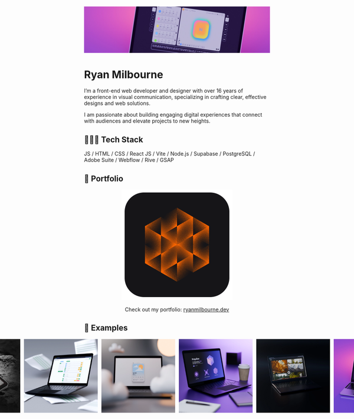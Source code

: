 ![banner image](images/banner-1.jpeg)

# Ryan Milbourne

I’m a front-end web developer and designer with over 16 years of experience in visual communication, specializing in crafting clear, effective designs and web solutions.

I am passionate about building engaging digital experiences that connect with audiences and elevate projects to new heights.

## 🧑🏽‍💻 Tech Stack

JS / HTML / CSS / React JS / Vite / Node.js / Supabase / PostgreSQL / Adobe Suite / Webflow / Rive / GSAP

## 🫠 Portfolio

<div align="center">
<img src="images/website-graphic.png" alt="example-image" width="300"/>

Check out my portfolio: [ryanmilbourne.dev](https://ryanmilbourne.dev)

</div>

## 👀 Examples

<div align="left" style="display: flex; justify-content: center; gap: 10px;">
  <img src="images/nasa-thumbnail.webp" alt="example-image" width="200"/>
  <img src="images/vut-office-browse-alt.webp" alt="example-image" width="200"/>
  <img src="images/weatherapp-image-1.webp" alt="example-image" width="200"/>
  <img src="images/propbox-thumbnail.webp" alt="example-image" width="200"/>
  <img src="images/vanurbantimber-thumbnail.webp" alt="example-image" width="200"/>
  <img src="images/boxed-thumbnail.webp" alt="example-image" width="200"/>
</div>
